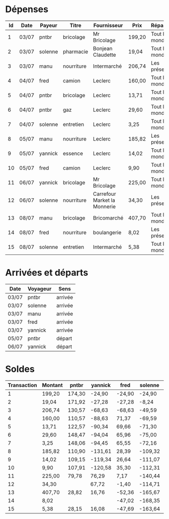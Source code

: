 # Dépenses
Id |  Date | Payeur  | Titre      | Fournisseur                  |   Prix | Répartition    
-- | ----- | ------- | ---------- | ---------------------------- | ------ | ---------------
 1 | 03/07 | pntbr   | bricolage  | Mr Bricolage                 | 199,20 | Tout le monde  
 2 | 03/07 | solenne | pharmacie  | Bonjean Claudette            |  19,04 | Tout le monde  
 3 | 03/07 | manu    | nourriture | Intermarché                  | 206,74 | Les présent/e/s
 4 | 04/07 | fred    | camion     | Leclerc                      | 160,00 | Tout le monde  
 5 | 04/07 | pntbr   | bricolage  | Leclerc                      |  13,71 | Tout le monde  
 6 | 04/07 | pntbr   | gaz        | Leclerc                      |  29,60 | Tout le monde  
 7 | 04/07 | solenne | entretien  | Leclerc                      |   3,25 | Tout le monde  
 8 | 05/07 | manu    | nourriture | Leclerc                      | 185,82 | Les présent/e/s
 9 | 05/07 | yannick | essence    | Leclerc                      |  14,02 | Tout le monde  
10 | 05/07 | fred    | camion     | Leclerc                      |   9,90 | Tout le monde  
11 | 06/07 | yannick | bricolage  | Mr Bricolage                 | 225,00 | Tout le monde  
12 | 06/07 | solenne | nourriture | Carrefour Market la Monnerie |  34,30 | Les présent/e/s
13 | 08/07 | manu    | bricolage  | Bricomarché                  | 407,70 | Tout le monde  
14 | 08/07 | fred    | nourriture | boulangerie                  |   8,02 | Les présent/e/s
15 | 08/07 | solenne | entretien  | Intermarché                  |   5,38 | Tout le monde  

# Arrivées et départs
 Date | Voyageur | Sens   
----- | -------- | -------
03/07 | pntbr    | arrivée
03/07 | solenne  | arrivée
03/07 | manu     | arrivée
03/07 | fred     | arrivée
03/07 | yannick  | arrivée
05/07 | pntbr    | départ 
06/07 | yannick  | départ 

# Soldes
Transaction | Montant |  pntbr | yannick |   fred | solenne |   manu |  xavier |   agnes | christian
----------- | ------- | ------ | ------- | ------ | ------- | ------ | ------- | ------- | ---------
          1 |  199,20 | 174,30 |  -24,90 | -24,90 |  -24,90 | -24,90 |  -24,90 |  -24,90 |    -24,90
          2 |   19,04 | 171,92 |  -27,28 | -27,28 |   -8,24 | -27,28 |  -27,28 |  -27,28 |    -27,28
          3 |  206,74 | 130,57 |  -68,63 | -68,63 |  -49,59 | 138,11 |         |         |          
          4 |  160,00 | 110,57 |  -88,63 |  71,37 |  -69,59 | 118,11 |  -47,28 |  -47,28 |    -47,28
          5 |   13,71 | 122,57 |  -90,34 |  69,66 |  -71,30 | 116,40 |  -48,99 |  -48,99 |    -48,99
          6 |   29,60 | 148,47 |  -94,04 |  65,96 |  -75,00 | 112,70 |  -52,69 |  -52,69 |    -52,69
          7 |    3,25 | 148,06 |  -94,45 |  65,55 |  -72,16 | 112,29 |  -53,10 |  -53,10 |    -53,10
          8 |  185,82 | 110,90 | -131,61 |  28,39 | -109,32 | 260,95 |         |         |          
          9 |   14,02 | 109,15 | -119,34 |  26,64 | -111,07 | 259,20 |  -54,85 |  -54,85 |    -54,85
         10 |    9,90 | 107,91 | -120,58 |  35,30 | -112,31 | 257,96 |  -56,09 |  -56,09 |    -56,09
         11 |  225,00 |  79,78 |   76,29 |   7,17 | -140,44 | 229,83 |  -84,22 |  -84,22 |    -84,22
         12 |   34,30 |        |   67,72 |  -1,40 | -114,71 | 221,26 |         |         |          
         13 |  407,70 |  28,82 |   16,76 | -52,36 | -165,67 | 578,00 | -135,18 | -135,18 |   -135,18
         14 |    8,02 |        |         | -47,02 | -168,35 | 575,32 |         |         |          
         15 |    5,38 |  28,15 |   16,08 | -47,69 | -163,64 | 574,65 | -135,85 | -135,85 |   -135,85
